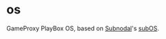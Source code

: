 # os
GameProxy PlayBox OS, based on [Subnodal](https://subnodal.com)'s [subOS](https://github.com/Subnodal/os).